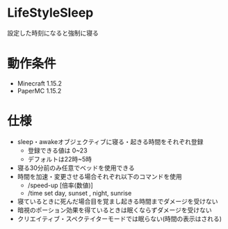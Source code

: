 # LifeStyleSleep  
設定した時刻になると強制に寝る  
# 動作条件  
- Minecraft 1.15.2  
- PaperMC 1.15.2  
# 仕様  
- sleep・awakeオブジェクティブに寝る・起きる時間をそれぞれ登録 
  - 登録できる値は 0~23
  - デフォルトは22時~5時
- 寝る30分前のみ任意でベッドを使用できる　　
- 時間を加速・変更させる場合それぞれ以下のコマンドを使用  
    - /speed-up [倍率(数値)]    
    - /time set day, sunset , night, sunrise  
- 寝ているときに死んだ場合目を覚まし起きる時間までダメージを受けない
- 暗視のポーション効果を得ているときは眠くならずダメージを受けない  
- クリエイティブ・スペクテイターモードでは眠らない(時間の表示はされる)  
